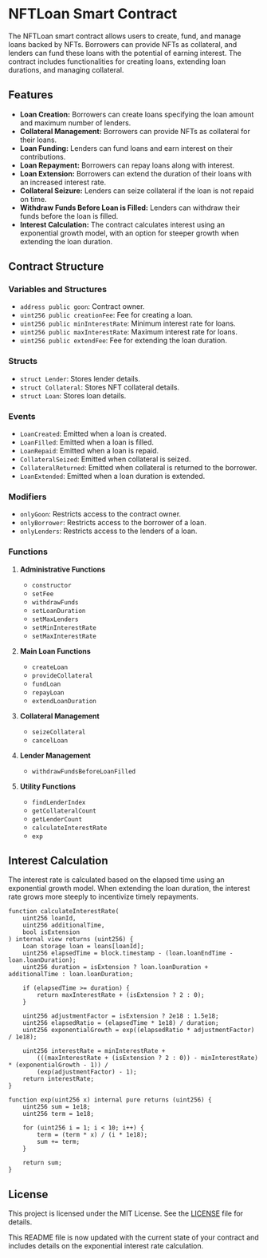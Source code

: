 
# NFTLoan Smart Contract

The NFTLoan smart contract allows users to create, fund, and manage loans backed by NFTs. Borrowers can provide NFTs as collateral, and lenders can fund these loans with the potential of earning interest. The contract includes functionalities for creating loans, extending loan durations, and managing collateral.

## Features

- **Loan Creation:** Borrowers can create loans specifying the loan amount and maximum number of lenders.
- **Collateral Management:** Borrowers can provide NFTs as collateral for their loans.
- **Loan Funding:** Lenders can fund loans and earn interest on their contributions.
- **Loan Repayment:** Borrowers can repay loans along with interest.
- **Loan Extension:** Borrowers can extend the duration of their loans with an increased interest rate.
- **Collateral Seizure:** Lenders can seize collateral if the loan is not repaid on time.
- **Withdraw Funds Before Loan is Filled:** Lenders can withdraw their funds before the loan is filled.
- **Interest Calculation:** The contract calculates interest using an exponential growth model, with an option for steeper growth when extending the loan duration.

## Contract Structure

### Variables and Structures

- `address public goon`: Contract owner.
- `uint256 public creationFee`: Fee for creating a loan.
- `uint256 public minInterestRate`: Minimum interest rate for loans.
- `uint256 public maxInterestRate`: Maximum interest rate for loans.
- `uint256 public extendFee`: Fee for extending the loan duration.

### Structs

- `struct Lender`: Stores lender details.
- `struct Collateral`: Stores NFT collateral details.
- `struct Loan`: Stores loan details.

### Events

- `LoanCreated`: Emitted when a loan is created.
- `LoanFilled`: Emitted when a loan is filled.
- `LoanRepaid`: Emitted when a loan is repaid.
- `CollateralSeized`: Emitted when collateral is seized.
- `CollateralReturned`: Emitted when collateral is returned to the borrower.
- `LoanExtended`: Emitted when a loan duration is extended.

### Modifiers

- `onlyGoon`: Restricts access to the contract owner.
- `onlyBorrower`: Restricts access to the borrower of a loan.
- `onlyLenders`: Restricts access to the lenders of a loan.

### Functions

1. **Administrative Functions**
   - `constructor`
   - `setFee`
   - `withdrawFunds`
   - `setLoanDuration`
   - `setMaxLenders`
   - `setMinInterestRate`
   - `setMaxInterestRate`

2. **Main Loan Functions**
   - `createLoan`
   - `provideCollateral`
   - `fundLoan`
   - `repayLoan`
   - `extendLoanDuration`

3. **Collateral Management**
   - `seizeCollateral`
   - `cancelLoan`

4. **Lender Management**
   - `withdrawFundsBeforeLoanFilled`

5. **Utility Functions**
   - `findLenderIndex`
   - `getCollateralCount`
   - `getLenderCount`
   - `calculateInterestRate`
   - `exp`

## Interest Calculation

The interest rate is calculated based on the elapsed time using an exponential growth model. When extending the loan duration, the interest rate grows more steeply to incentivize timely repayments.

```solidity
function calculateInterestRate(
    uint256 loanId,
    uint256 additionalTime,
    bool isExtension
) internal view returns (uint256) {
    Loan storage loan = loans[loanId];
    uint256 elapsedTime = block.timestamp - (loan.loanEndTime - loan.loanDuration);
    uint256 duration = isExtension ? loan.loanDuration + additionalTime : loan.loanDuration;

    if (elapsedTime >= duration) {
        return maxInterestRate + (isExtension ? 2 : 0);
    }

    uint256 adjustmentFactor = isExtension ? 2e18 : 1.5e18;
    uint256 elapsedRatio = (elapsedTime * 1e18) / duration;
    uint256 exponentialGrowth = exp((elapsedRatio * adjustmentFactor) / 1e18);

    uint256 interestRate = minInterestRate +
        (((maxInterestRate + (isExtension ? 2 : 0)) - minInterestRate) * (exponentialGrowth - 1)) /
        (exp(adjustmentFactor) - 1);
    return interestRate;
}

function exp(uint256 x) internal pure returns (uint256) {
    uint256 sum = 1e18;
    uint256 term = 1e18;

    for (uint256 i = 1; i < 10; i++) {
        term = (term * x) / (i * 1e18);
        sum += term;
    }

    return sum;
}
```

## License

This project is licensed under the MIT License. See the [LICENSE](LICENSE) file for details.

This README file is now updated with the current state of your contract and includes details on the exponential interest rate calculation.